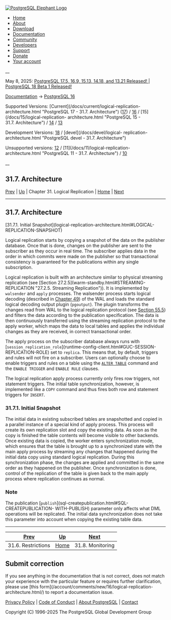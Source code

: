 [ ![PostgreSQL Elephant Logo](/media/img/about/press/elephant.png) ](/)

  * [Home](/ "Home")
  * [About](/about/ "About")
  * [Download](/download/ "Download")
  * [Documentation](/docs/ "Documentation")
  * [Community](/community/ "Community")
  * [Developers](/developer/ "Developers")
  * [Support](/support/ "Support")
  * [Donate](/about/donate/ "Donate")
  * [Your account](/account/ "Your account")

__

May 8, 2025: [ PostgreSQL 17.5, 16.9, 15.13, 14.18, and 13.21 Released! ](/about/news/postgresql-175-169-1513-1418-and-1321-released-3072/) | [ PostgreSQL 18 Beta 1 Released! ](/about/news/postgresql-18-beta-1-released-3070/)

[Documentation](/docs/ "Documentation") -> [PostgreSQL
16](/docs/16/index.html)

Supported Versions: [Current](/docs/current/logical-replication-
architecture.html "PostgreSQL 17 - 31.7. Architecture")
([17](/docs/17/logical-replication-architecture.html "PostgreSQL 17 -
31.7. Architecture")) / [16](/docs/16/logical-replication-architecture.html
"PostgreSQL 16 - 31.7. Architecture") / [15](/docs/15/logical-replication-
architecture.html "PostgreSQL 15 - 31.7. Architecture") /
[14](/docs/14/logical-replication-architecture.html "PostgreSQL 14 -
31.7. Architecture") / [13](/docs/13/logical-replication-architecture.html
"PostgreSQL 13 - 31.7. Architecture")

Development Versions: [18](/docs/18/logical-replication-architecture.html
"PostgreSQL 18 - 31.7. Architecture") / [devel](/docs/devel/logical-
replication-architecture.html "PostgreSQL devel - 31.7. Architecture")

Unsupported versions: [12](/docs/12/logical-replication-architecture.html
"PostgreSQL 12 - 31.7. Architecture") / [11](/docs/11/logical-replication-
architecture.html "PostgreSQL 11 - 31.7. Architecture") /
[10](/docs/10/logical-replication-architecture.html "PostgreSQL 10 -
31.7. Architecture")

__

31.7. Architecture  
---  
[Prev](logical-replication-restrictions.html "31.6. Restrictions")  | [Up](logical-replication.html "Chapter 31. Logical Replication") | Chapter 31. Logical Replication | [Home](index.html "PostgreSQL 16.9 Documentation") |  [Next](logical-replication-monitoring.html "31.8. Monitoring")  
  
* * *

## 31.7. Architecture #

[31.7.1. Initial Snapshot](logical-replication-architecture.html#LOGICAL-
REPLICATION-SNAPSHOT)

Logical replication starts by copying a snapshot of the data on the publisher
database. Once that is done, changes on the publisher are sent to the
subscriber as they occur in real time. The subscriber applies data in the
order in which commits were made on the publisher so that transactional
consistency is guaranteed for the publications within any single subscription.

Logical replication is built with an architecture similar to physical
streaming replication (see [Section 27.2.5](warm-standby.html#STREAMING-
REPLICATION "27.2.5. Streaming Replication")). It is implemented by
`walsender` and `apply` processes. The walsender process starts logical
decoding (described in [Chapter 49](logicaldecoding.html "Chapter 49. Logical
Decoding")) of the WAL and loads the standard logical decoding output plugin
(`pgoutput`). The plugin transforms the changes read from WAL to the logical
replication protocol (see [Section 55.5](protocol-logical-replication.html
"55.5. Logical Streaming Replication Protocol")) and filters the data
according to the publication specification. The data is then continuously
transferred using the streaming replication protocol to the apply worker,
which maps the data to local tables and applies the individual changes as they
are received, in correct transactional order.

The apply process on the subscriber database always runs with
[`session_replication_role`](runtime-config-client.html#GUC-SESSION-
REPLICATION-ROLE) set to `replica`. This means that, by default, triggers and
rules will not fire on a subscriber. Users can optionally choose to enable
triggers and rules on a table using the [`ALTER TABLE`](sql-altertable.html
"ALTER TABLE") command and the `ENABLE TRIGGER` and `ENABLE RULE` clauses.

The logical replication apply process currently only fires row triggers, not
statement triggers. The initial table synchronization, however, is implemented
like a `COPY` command and thus fires both row and statement triggers for
`INSERT`.

### 31.7.1. Initial Snapshot #

The initial data in existing subscribed tables are snapshotted and copied in a
parallel instance of a special kind of apply process. This process will create
its own replication slot and copy the existing data. As soon as the copy is
finished the table contents will become visible to other backends. Once
existing data is copied, the worker enters synchronization mode, which ensures
that the table is brought up to a synchronized state with the main apply
process by streaming any changes that happened during the initial data copy
using standard logical replication. During this synchronization phase, the
changes are applied and committed in the same order as they happened on the
publisher. Once synchronization is done, control of the replication of the
table is given back to the main apply process where replication continues as
normal.

### Note

The publication [`publish`](sql-createpublication.html#SQL-CREATEPUBLICATION-
WITH-PUBLISH) parameter only affects what DML operations will be replicated.
The initial data synchronization does not take this parameter into account
when copying the existing table data.

* * *

[Prev](logical-replication-restrictions.html "31.6. Restrictions")  | [Up](logical-replication.html "Chapter 31. Logical Replication") |  [Next](logical-replication-monitoring.html "31.8. Monitoring")  
---|---|---  
31.6. Restrictions  | [Home](index.html "PostgreSQL 16.9 Documentation") |  31.8. Monitoring  
  
## Submit correction

If you see anything in the documentation that is not correct, does not match
your experience with the particular feature or requires further clarification,
please use [this form](/account/comments/new/16/logical-replication-
architecture.html/) to report a documentation issue.

[Privacy Policy](/about/privacypolicy) | [Code of Conduct](/about/policies/coc/) | [About PostgreSQL](/about/) | [Contact](/about/contact/)  

Copyright (C) 1996-2025 The PostgreSQL Global Development Group

